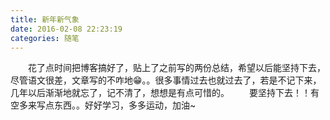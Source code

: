 ```yaml
---
title: 新年新气象
date: 2016-02-08 22:23:19
categories: 随笔
---
```


&emsp;&emsp;花了点时间把博客搞好了，贴上了之前写的两份总结，希望以后能坚持下去，尽管语文很差，文章写的不咋地😁。。很多事情过去也就过去了，若是不记下来，几年以后渐渐地就忘了，记不清了，想想是有点可惜的。
&emsp;&emsp;要坚持下去！！有空多来写点东西。。好好学习，多多运动，加油~

<!-- more -->